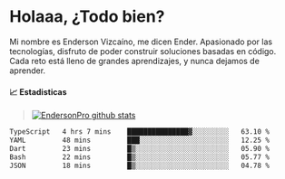 
# Holaaa, ¿Todo bien?

Mi nombre es Enderson Vizcaíno, me dicen Ender. Apasionado por las tecnologías, disfruto de poder construir soluciones basadas en código. Cada reto está lleno de grandes aprendizajes, y nunca dejamos de aprender. 

#### :chart_with_upwards_trend: Estadisticas
> [![EndersonPro github stats](https://github-readme-stats.vercel.app/api?username=endersonpro&theme=vue-dark&show_icons=true)](https://github.com/anuraghazra/github-readme-stats) 


<!--START_SECTION:waka-->

```txt
TypeScript   4 hrs 7 mins    ███████████████▓░░░░░░░░░   63.10 %
YAML         48 mins         ███░░░░░░░░░░░░░░░░░░░░░░   12.25 %
Dart         23 mins         █▒░░░░░░░░░░░░░░░░░░░░░░░   05.90 %
Bash         22 mins         █▒░░░░░░░░░░░░░░░░░░░░░░░   05.77 %
JSON         18 mins         █▒░░░░░░░░░░░░░░░░░░░░░░░   04.78 %
```

<!--END_SECTION:waka-->

[website]: https://endersonpro.github.io/portfolio/
[twitter]: https://twitter.com/endersonj_
[youtube]: https://youtube.com/ByEnderson
[instagram]: https://instagram.com/endersonvizc
[linkedin]: https://www.linkedin.com/in/enderson-vizcaino-2aa927175/
